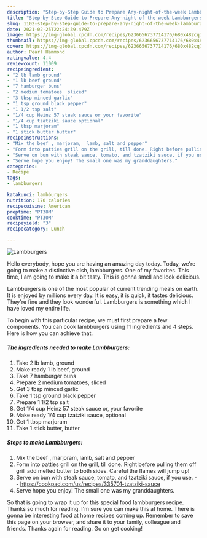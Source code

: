 ```yaml
---
description: "Step-by-Step Guide to Prepare Any-night-of-the-week Lambburgers"
title: "Step-by-Step Guide to Prepare Any-night-of-the-week Lambburgers"
slug: 1102-step-by-step-guide-to-prepare-any-night-of-the-week-lambburgers
date: 2021-02-25T22:24:39.479Z
image: https://img-global.cpcdn.com/recipes/6236656737714176/680x482cq70/lambburgers-recipe-main-photo.jpg
thumbnail: https://img-global.cpcdn.com/recipes/6236656737714176/680x482cq70/lambburgers-recipe-main-photo.jpg
cover: https://img-global.cpcdn.com/recipes/6236656737714176/680x482cq70/lambburgers-recipe-main-photo.jpg
author: Pearl Hammond
ratingvalue: 4.4
reviewcount: 11009
recipeingredient:
- "2 lb lamb ground"
- "1 lb beef ground"
- "7 hamburger buns"
- "2 medium tomatoes  sliced"
- "3 tbsp minced garlic"
- "1 tsp ground black pepper"
- "1 1/2 tsp salt"
- "1/4 cup Heinz 57 steak sauce or your favorite"
- "1/4 cup tzatziki sauce optional"
- "1 tbsp marjoram"
- "1 stick butter butter"
recipeinstructions:
- "Mix the beef , marjoram,  lamb, salt and pepper"
- "Form into patties grill on the grill, till done. Right before pulling them off grill add melted butter to both sides. Careful the flames will jump up!"
- "Serve on bun with steak sauce, tomato, and tzatziki sauce, if you use.  https://cookpad.com/us/recipes/335701-tzatziki-sauce"
- "Serve hope you enjoy! The small one was my granddaughters."
categories:
- Recipe
tags:
- lambburgers

katakunci: lambburgers 
nutrition: 170 calories
recipecuisine: American
preptime: "PT38M"
cooktime: "PT30M"
recipeyield: "3"
recipecategory: Lunch

---
```



![Lambburgers](https://img-global.cpcdn.com/recipes/6236656737714176/680x482cq70/lambburgers-recipe-main-photo.jpg)

Hello everybody, hope you are having an amazing day today. Today, we're going to make a distinctive dish, lambburgers. One of my favorites. This time, I am going to make it a bit tasty. This is gonna smell and look delicious.



Lambburgers is one of the most popular of current trending meals on earth. It is enjoyed by millions every day. It is easy, it is quick, it tastes delicious. They're fine and they look wonderful. Lambburgers is something which I have loved my entire life.


To begin with this particular recipe, we must first prepare a few components. You can cook lambburgers using 11 ingredients and 4 steps. Here is how you can achieve that.

<!--inarticleads1-->

##### The ingredients needed to make Lambburgers:

1. Take 2 lb lamb, ground
1. Make ready 1 lb beef, ground
1. Take 7 hamburger buns
1. Prepare 2 medium tomatoes,  sliced
1. Get 3 tbsp minced garlic
1. Take 1 tsp ground black pepper
1. Prepare 1 1/2 tsp salt
1. Get 1/4 cup Heinz 57 steak sauce or, your favorite
1. Make ready 1/4 cup tzatziki sauce, optional
1. Get 1 tbsp marjoram
1. Take 1 stick butter, butter




<!--inarticleads2-->

##### Steps to make Lambburgers:

1. Mix the beef , marjoram,  lamb, salt and pepper
1. Form into patties grill on the grill, till done. Right before pulling them off grill add melted butter to both sides. Careful the flames will jump up!
1. Serve on bun with steak sauce, tomato, and tzatziki sauce, if you use. -  - https://cookpad.com/us/recipes/335701-tzatziki-sauce
1. Serve hope you enjoy! The small one was my granddaughters.




So that is going to wrap it up for this special food lambburgers recipe. Thanks so much for reading. I'm sure you can make this at home. There is gonna be interesting food at home recipes coming up. Remember to save this page on your browser, and share it to your family, colleague and friends. Thanks again for reading. Go on get cooking!
